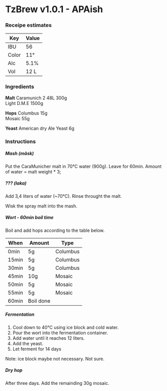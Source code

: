 # TzBrew v1.0.1 - APAish

### Receipe estimates

| Key   | Value  |
|-------|--------|
| IBU   | 56     |
| Color | 11°    |
| Alc   | 5.1%   |
| Vol   | 12 L   |

### Ingredients
**Malt**
Caramunich 2 48L 300g  
Light D.M.E 1500g  

**Hops**
Columbus 15g  
Mosaic 55g  

**Yeast**
American dry Ale Yeast 6g

### Instructions

##### Mash (mäsk)

Put the CaraMunicher malt in 70°C water (900g). Leave for 60min.
Amount of water = malt weight * 3;


##### ??? (laka)

Add 3,4 liters of water (~70°C). Rinse throught the malt.

Wisk the spray malt into the mash.

##### Wort - 60min boil time
Boil and add hops according to the table below.

| When  | Amount | Type     |
|-------|--------|----------|
| 0min  | 5g     | Columbus |
| 15min | 5g     | Columbus |
| 30min | 5g     | Columbus |
| 45min | 10g    | Mosaic   |
| 50min | 5g     | Mosaic   |
| 55min | 5g     | Mosaic   |
| 60min | Boil done         |

##### Fermentation
1. Cool down to 40°C using ice block and cold water.
2. Pour the wort into the fermentation container.
3. Add water until it reaches 12 liters.
4. Add the yeast.
5. Let ferment for 14 days

Note: ice block maybe not necessary. Not sure.

##### Dry hop
After three days. Add the remainding 30g mosaic.
